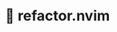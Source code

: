 # 🔧 refactor.nvim

<!-- **The most intuitive and powerful find & replace plugin for Neovim**

Transform your refactoring workflow with smart 4-letter flags, beautiful UX, and rock-solid reliability. Whether you're renaming a single variable or refactoring across your entire codebase, refactor.nvim makes it effortless and safe.

![Demo](https://via.placeholder.com/800x400/1a1b26/7aa2f7?text=refactor.nvim+Demo)

## ✨ Features

- 🎯 **4-Letter Magic Flags** - `cWrp`, `CWRp` - Intuitive combinations control everything
- 🔧 **Dual Mode Operations** - Work on current buffer or entire quickfix list
- 🎨 **Smart Case Preservation** - Maintains your code's existing case patterns
- 🛡️ **Safe Whole-Word Matching** - Prevents accidental partial replacements
- 🎭 **Beautiful Interface** - Emoji-powered prompts with real-time feedback
- ⚡ **Regex Support** - Full Neovim regex power when you need it
- 🚀 **Zero Configuration** - Works perfectly out of the box

## 🚀 Quick Start

### Installation

#### With [lazy.nvim](https://github.com/folke/lazy.nvim)

```lua
{
    "shifathasangns/refactor.nvim",
    config = function()
        require("refactor").setup()
    end,
}
```

#### With [packer.nvim](https://github.com/wbthomason/packer.nvim)

```lua
use {
    "shifathasangns/refactor.nvim",
    config = function()
        require("refactor").setup()
    end
}
```

### Basic Usage

1. **Current Buffer**: Press `<leader>r`
2. **Quickfix List**: Press `<leader>rq`
3. **Visual Selection**: Select text, then `<leader>r`

## 🎯 Flag System

The heart of refactor.nvim is its **4-letter flag system** - each position controls a specific behavior:

```
Position:  1    2    3    4
Format:   [C/c][W/w][R/r][P/p]
Example:   c    W    r    p
```

| Position | Flag      | Meaning                                          |
| -------- | --------- | ------------------------------------------------ |
| **1**    | `C` / `c` | **Case** - Sensitive / Insensitive               |
| **2**    | `W` / `w` | **Word** - Whole word / Partial match            |
| **3**    | `R` / `r` | **Regex** - Enabled / Literal text               |
| **4**    | `P` / `p` | **Preserve** - Case preservation / Exact replace |

### 🏆 Popular Combinations

| Flag   | Description                           | Perfect For                                  |
| ------ | ------------------------------------- | -------------------------------------------- |
| `cWrp` | Case insensitive, whole word, literal | **Most common** - Safe variable renaming     |
| `CWrp` | Case sensitive, whole word, literal   | **Precise** - Strict language refactoring    |
| `cWRp` | Case insensitive, whole word, regex   | **Advanced** - Pattern-based transformations |
| `CWRP` | All features enabled                  | **Maximum control** - Complex refactoring    |

## 📖 Examples

### Simple Variable Rename

```
Flags: cWrp
Find: userId
Replace: accountId
```

Safely renames `userId` → `accountId` without touching `userIdList` or `isUserId`.

### Function to Async Conversion

```
Flags: cWRp
Find: function (\w+)
Replace: async function $1
```

Transforms `function getData()` → `async function getData()` across your project.

### Smart Case Preservation

```
Flags: cWrP
Find: api
Replace: service
```

- `API` → `SERVICE`
- `Api` → `Service`
- `api` → `service`

## ⚙️ Configuration

```lua
require("refactor").setup({
    -- Custom keymap (default: "<leader>r")
    keymap = "<leader>R",

    -- Additional options coming soon...
})
```

## 🎮 Commands

| Command       | Description                     |
| ------------- | ------------------------------- |
| `:Refactor`   | Open refactor in current buffer |
| `:RefactorQF` | Open refactor for quickfix list |

## 🛠️ Advanced Usage

### Working with Quickfix Lists

1. **Populate quickfix** with your search results:

   ```vim
   :grep "function.*getData" **/*.js
   ```

2. **Mass refactor** across all matches:
   ```
   <leader>rq
   Flags: cWRp
   Find: function (\w+)
   Replace: async function $1
   ```

### Visual Selection Workflow

1. **Select text** you want to find
2. **Press** `<leader>r`
3. **Confirmation** shows selected text
4. **Enter replacement** and flags

## 🔍 Why refactor.nvim?

| Traditional Approach  | refactor.nvim               |
| --------------------- | --------------------------- |
| `:s/old/new/gc`       | `cWrp` + intuitive prompts  |
| Remember regex syntax | Smart 4-letter flags        |
| Risk partial matches  | Safe whole-word default     |
| Manual case handling  | Automatic case preservation |
| Command-line only     | Beautiful visual feedback   |

## 🤝 Contributing

We love contributions! Please see [CONTRIBUTING.md](CONTRIBUTING.md) for guidelines.

## 📄 License

MIT License - see [LICENSE](LICENSE) for details.

## 🙏 Acknowledgments

- Built for the amazing Neovim community
- Inspired by modern refactoring tools
- Designed for developer happiness

---

<div align="center">

**Made with ❤️ for developers who refactor**

[⭐ Star this repo](https://github.com/shifathasangns/refactor.nvim) • [🐛 Report Issues](https://github.com/shifathasangns/refactor.nvim/issues) • [💡 Feature Requests](https://github.com/shifathasangns/refactor.nvim/discussions)

</div> -->

